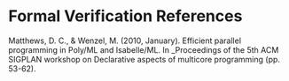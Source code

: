 # Formal Verification References

Matthews, D. C., & Wenzel, M. (2010, January). Efficient parallel programming in Poly/ML and Isabelle/ML. In _Proceedings of the 5th ACM SIGPLAN workshop on Declarative aspects of multicore programming (pp. 53-62).

